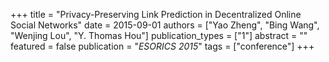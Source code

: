 +++
title = "Privacy-Preserving Link Prediction in Decentralized Online Social Networks"
date = 2015-09-01
authors = ["Yao Zheng", "Bing Wang", "Wenjing Lou", "Y. Thomas Hou"]
publication_types = ["1"]
abstract = ""
featured = false
publication = "*ESORICS 2015*"
tags = ["conference"]
+++

